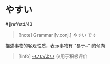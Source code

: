 # やすい

 #📖ref/std/43

> [!note] Grammar
> [v.conj.] やすい です

描述事物的客观性质，表示事物有 "易于~" 的倾向
> [!info] [~いい/よい](いい、よい.md) 仅用于积极评价

